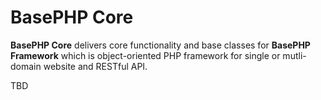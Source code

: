 
# BasePHP Core

**BasePHP Core** delivers core functionality and base classes for **BasePHP Framework**
which is object-oriented PHP framework for single or mutli-domain website and RESTful API.

TBD
